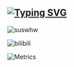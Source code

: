## [![Typing SVG](https://readme-typing-svg.demolab.com?font=Noto+Sans+Simplified+Chinese&pause=1000&color=000000&width=435&lines=%E5%A5%BD%E5%95%8A)](https://git.io/typing-svg)

![suswhw](https://moe-counter-vercel-suswhw.vercel.app/get/@suswhw?theme=rule34)


![bilibili](https://stats.justsong.cn/api/bilibili/?id=487189150)

![Metrics](https://metrics.lecoq.io/SuSWhW?template=classic&isocalendar=1&languages=1&lines=1&stars=1&gists=1&base=header%2C%20activity%2C%20community%2C%20repositories%2C%20metadata&base.indepth=false&base.hireable=false&base.skip=false&isocalendar=false&isocalendar.duration=full-year&languages=false&languages.limit=8&languages.threshold=0%25&languages.other=true&languages.colors=github&languages.sections=most-used&languages.indepth=false&languages.analysis.timeout=15&languages.analysis.timeout.repositories=7.5&languages.categories=markup%2C%20programming&languages.recent.categories=markup%2C%20programming&languages.recent.load=300&languages.recent.days=14&lines=false&lines.sections=base&lines.repositories.limit=4&lines.history.limit=1&stars=false&stars.limit=4&gists=false&config.timezone=Asia%2FShanghai)
